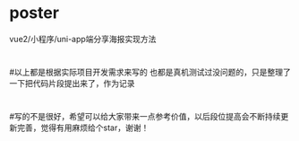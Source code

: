 # poster
vue2/小程序/uni-app端分享海报实现方法
#
#
#以上都是根据实际项目开发需求来写的 也都是真机测试过没问题的，只是整理了一下把代码片段提出来了，作为记录
#
#
#
#写的不是很好，希望可以给大家带来一点参考价值，以后段位提高会不断持续更新完善，觉得有用麻烦给个star，谢谢！
